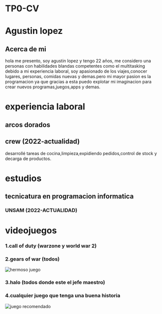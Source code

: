 # TP0-CV
# Agustin lopez
## Acerca de mi
hola me presento, soy agustin lopez  y tengo 22 años, me considero una personas con habilidades blandas competentes como el multitasking debido a mi experiencia laboral, soy apasionado de los viajes,conocer lugares, personas, comidas nuevas y demas.pero mi mayor pasion es la programacion ya que gracias a esta puedo explotar mi imaginacion para crear nuevos programas,juegos,apps y demas.

# experiencia laboral
## arcos dorados
## crew (2022-actualidad)
desarrollé tareas de cocina,limpieza,expidiendo pedidos,control de stock y decarga de productos.

# estudios
## tecnicatura en programacion informatica
### UNSAM (2022-ACTUALIDAD)

# videojuegos
### 1.call of duty (warzone y world war 2)                                                  
### 2.gears of war (todos)
![hermoso juego](https://i.ytimg.com/vi/PrLob1KY5P4/maxresdefault.jpg)

### 3.halo (todos donde este el jefe maestro)
### 4.cualquier juego que tenga una buena historia
![juego recomendado](https://imagenes.heraldo.es/files/image_990_556/uploads/imagenes/2020/10/10/mafia-announce-screenshot-salieri-yard-1.jpeg)